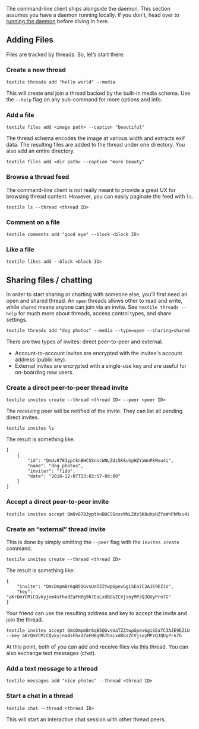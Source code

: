 The command-line client ships alongside the daemon. This section assumes you have a daemon running locally. If you don't, head over to [running the daemon](/run/daemon) before diving in here.

## Adding Files

Files are tracked by threads. So, let’s start there.

### Create a new thread

    textile threads add "hello world" --media

This will create and join a thread backed by the built-in media schema. Use the `--help` flag on any sub-command for more options and info.

### Add a file

    textile files add <image path> --caption "beautiful"

The thread schema encodes the image at various width and extracts exif data. The resulting files are added to the thread under one directory. You also add an entire directory.

    textile files add <dir path> --caption "more beauty"

### Browse a thread feed

The command-line client is not really meant to provide a great UX for browsing thread content. However, you can easily paginate the feed with `ls`.

    textile ls --thread <thread ID>

### Comment on a file

    textile comments add "good eye" --block <block ID>

### Like a file

    textile likes add --block <block ID>

## Sharing files / chatting

In order to start sharing or chatting with someone else, you’ll first need an open and shared thread. An `open` threads allows other to read and write, while `shared` means anyone can join via an invite. See `textile threads --help` for much more about threads, access control types, and share settings.

    textile threads add "dog photos" --media --type=open --sharing=shared

There are two types of invites: direct peer-to-peer and external.

- Account-to-account invites are encrypted with the invitee's account address (public key).
- External invites are encrypted with a single-use key and are useful for on-boarding new users.

### Create a direct peer-to-peer thread invite

    textile invites create --thread <thread ID> --peer <peer ID>

The receiving peer will be notified of the invite. They can list all pending direct invites.

    textile invites ls

The result is something like:

    [
        {
            "id": "QmUv8783yptknBHCSSnscWNLZdz5K8uhpHZYaWnPkMxu4i",
            "name": "dog photos",
            "inviter": "fido",
            "date": "2018-12-07T13:02:57-08:00"
        }
    ]

### Accept a direct peer-to-peer invite

    textile invites accept QmUv8783yptknBHCSSnscWNLZdz5K8uhpHZYaWnPkMxu4i

### Create an “external” thread invite

This is done by simply omitting the `--peer` flag with the `invites create` command.

    textile invites create --thread <thread ID>

The result is something like:

    {
        "invite": "QmcDmpmBr6qB5QGvsUaTZZtwpGpevGgiSEa7C3AJE9EZiU",
        "key": "aKrQmYCMiCQvkyjnm4sFhxdZaFH8g9h7EaLxdBGsZCVjsoyMPzQJQUyPrn7G"
    }

Your friend can use the resulting address and key to accept the invite and join the thread.

    textile invites accept QmcDmpmBr6qB5QGvsUaTZZtwpGpevGgiSEa7C3AJE9EZiU --key aKrQmYCMiCQvkyjnm4sFhxdZaFH8g9h7EaLxdBGsZCVjsoyMPzQJQUyPrn7G

At this point, both of you can add and receive files via this thread. You can also exchange text messages (chat).

### Add a text message to a thread

    textile messages add "nice photos" --thread <thread ID>

### Start a chat in a thread

    textile chat --thread <thread ID>

This will start an interactive chat session with other thread peers.

<br>
